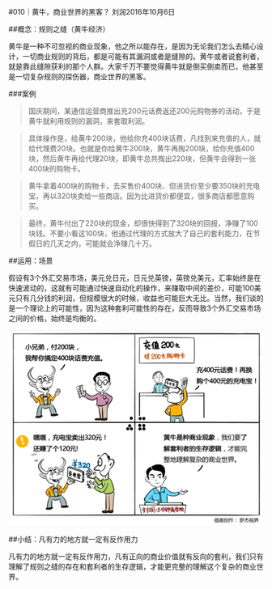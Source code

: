 #010｜黄牛，商业世界的黑客？
刘润2016年10月6日

##概念：规则之缝（黄牛经济）

黄牛是一种不可忽视的商业现象，他之所以能存在，是因为无论我们怎么去精心设计，一切商业规则的背后，都是可能有其漏洞或者是缝隙的。黄牛或者说套利者，就是靠此缝隙获利的那个人群。大家千万不要觉得黄牛就是倒买倒卖而已，他甚至是一切复杂规则的探伤器，商业世界的黑客。

###案例

>国庆期间，某通信运营商推出充200元话费返还200元购物券的活动，于是黄牛就利用规则的漏洞，来套取利润。

>具体操作是，给黄牛200块，他给你充400块话费，凡找到来充值的人，就给代理费20块。也就是你给黄牛200块，黄牛再掏200块，给你充值400块，然后黄牛再给代理20块，即黄牛总共掏出220块，但黄牛会得到一张400块的购物卡。

>黄牛拿着400块的购物卡，去买售价400块、但进货价至少要350块的充电宝，再以320块卖给一些商店。因为比进货价都便宜，很多商店都愿意购买。

>最终，黄牛付出了220块的现金，却很快得到了320块的回报，净赚了100块钱。不要小看这100块，他通过代理的方式放大了自己的套利能力，在节假日的几天之内，可能就会净赚几十万。

##运用：场景

假设有3个外汇交易市场，美元兑日元，日元兑英镑，英镑兑美元，汇率始终是在快速波动的，这就有可能通过快速自动化的操作，来赚取中间的差价，可能100美元只有几分钱的利润，但规模很大的时候，收益也可能巨大无比。当然，我们谈的是一个理论上的可能性，因为这种套利可能性的存在，反而导致3个外汇交易市场之间的价格，始终是均衡的。

![](./_image/2017-08-04-10-11-12.jpg)

##小结：凡有力的地方就一定有反作用力

凡有力的地方就一定有反作用力，凡有正向的商业价值就有反向的套利，我们只有理解了规则之缝的存在和套利者的生存逻辑，才能更完整的理解这个复杂的商业世界。
